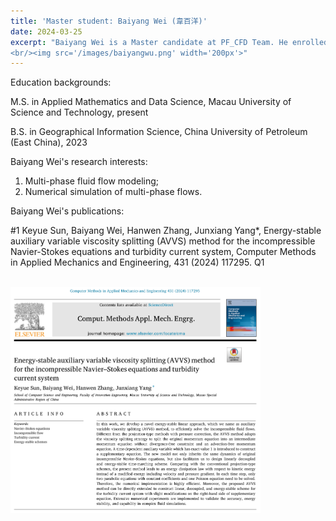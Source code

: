 ```yaml
---
title: 'Master student: Baiyang Wei (韋百洋)'
date: 2024-03-25
excerpt: "Baiyang Wei is a Master candidate at PF_CFD Team. He enrolled in 2023 fall semester. His research interests are: Muli-phase flow modeling and CFD.
<br/><img src='/images/baiyangwu.png' width='200px'>"
---
```

Education backgrounds:

M.S. in Applied Mathematics and Data Science, Macau University of Science and Technology, present

B.S. in Geographical Information Science, China University of Petroleum (East China), 2023

Baiyang Wei's research interests:

1. Multi-phase fluid flow modeling;
2. Numerical simulation of multi-phase flows.

Baiyang Wei's publications:

#1 Keyue Sun, Baiyang Wei, Hanwen Zhang, Junxiang Yang*, Energy-stable auxiliary variable viscosity splitting (AVVS) method for the incompressible Navier-Stokes equations and turbidity current system, Computer Methods in Applied Mechanics and Engineering, 431 (2024) 117295. Q1

<br/><img src='/images/sunpaper1.png' width='400px'>
